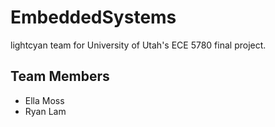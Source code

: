 # EmbeddedSystems
lightcyan team for University of Utah's ECE 5780 final project.

## Team Members
* Ella Moss
* Ryan Lam
